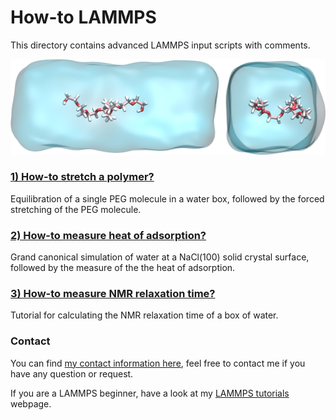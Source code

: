 # How-to LAMMPS

This directory contains advanced LAMMPS input scripts with comments. 

![Image of PEG molecule pulled in water](PEG-H2O/PEGinH2O.png)

### [1) How-to stretch a polymer?](PEG-H2O/PEG-H2O.rst)

Equilibration of a single PEG molecule in a water box, followed by the forced stretching of the PEG molecule.

### [2) How-to measure heat of adsorption?](NaCl-H2O-GCMC/NaCl-H2O-GCMC.rst)

Grand canonical simulation of water at a NaCl(100) solid crystal surface, followed by the measure of the the heat of adsorption.

### [3) How-to measure NMR relaxation time?](https://nmrformd.readthedocs.io/en/latest/tutorials/tutorial01.html)

Tutorial for calculating the NMR relaxation time of a box of water.

### Contact

You can find [my contact information here](https://simongravelle.github.io/), feel free to contact me if you have any question or request.

If you are a LAMMPS beginner, have a look at my [LAMMPS tutorials](https://lammpstutorials.github.io/) webpage.
